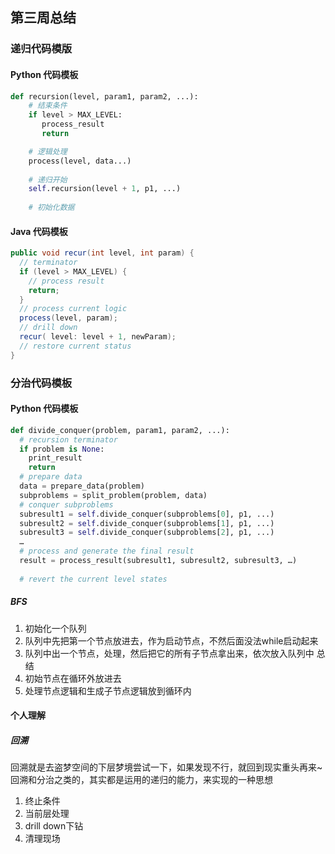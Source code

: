 ## 第三周总结 
### 递归代码模版
#### Python 代码模板
```python
def recursion(level, param1, param2, ...): 
    # 结束条件
    if level > MAX_LEVEL: 
	   process_result 
	   return 

    # 逻辑处理  
    process(level, data...) 
    
    # 递归开始
    self.recursion(level + 1, p1, ...) 
   
    # 初始化数据
```
#### Java 代码模板
```java
public void recur(int level, int param) { 
  // terminator 
  if (level > MAX_LEVEL) { 
    // process result 
    return; 
  }
  // process current logic 
  process(level, param); 
  // drill down 
  recur( level: level + 1, newParam); 
  // restore current status 
}
```

### 分治代码模板
#### Python 代码模板
```python
def divide_conquer(problem, param1, param2, ...): 
  # recursion terminator 
  if problem is None: 
	print_result 
	return 
  # prepare data 
  data = prepare_data(problem) 
  subproblems = split_problem(problem, data) 
  # conquer subproblems 
  subresult1 = self.divide_conquer(subproblems[0], p1, ...) 
  subresult2 = self.divide_conquer(subproblems[1], p1, ...) 
  subresult3 = self.divide_conquer(subproblems[2], p1, ...) 
  …
  # process and generate the final result 
  result = process_result(subresult1, subresult2, subresult3, …)
	
  # revert the current level states
```

##### BFS
1. 初始化一个队列
2. 队列中先把第一个节点放进去，作为启动节点，不然后面没法while启动起来
3. 队列中出一个节点，处理，然后把它的所有子节点拿出来，依次放入队列中
总结
1. 初始节点在循环外放进去
2. 处理节点逻辑和生成子节点逻辑放到循环内

#### 个人理解
##### 回溯
回溯就是去盗梦空间的下层梦境尝试一下，如果发现不行，就回到现实重头再来~
回溯和分治之类的，其实都是运用的递归的能力，来实现的一种思想
1. 终止条件
2. 当前层处理
3. drill down下钻
4. 清理现场
